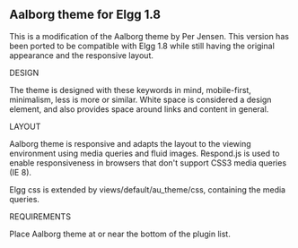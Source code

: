Aalborg theme for Elgg 1.8
------------

This is a modification of the Aalborg theme by Per Jensen. This version has been ported to be
compatible with Elgg 1.8 while still having the original appearance and the responsive layout.

DESIGN

The theme is designed with these keywords in mind, mobile-first, minimalism, less is more or similar.
White space is considered a design element, and also provides space around links and content in general.

LAYOUT

Aalborg theme is responsive and adapts the layout to the viewing environment using media queries and fluid images.
Respond.js is used to enable responsiveness in browsers that don't support CSS3 media queries (IE 8).

Elgg css is extended by views/default/au_theme/css, containing the media queries.

REQUIREMENTS

Place Aalborg theme at or near the bottom of the plugin list.
